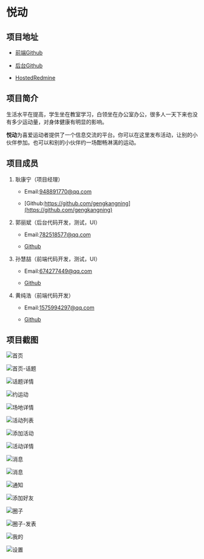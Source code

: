 # 悦动

## 项目地址

* [前端Github](https://github.com/Sunhuizhe/yuedong-project)

* [后台Github](https://github.com/GuoLiBin6/review)

* [HostedRedmine](http://10.7.1.5/projects/abc/issues?c%5B%5D=tracker&c%5B%5D=status&c%5B%5D=priority&c%5B%5D=subject&c%5B%5D=assigned_to&c%5B%5D=updated_on&f%5B%5D=status_id&f%5B%5D=&group_by=&op%5Bstatus_id%5D=%2A&page=1&set_filter=1&utf8=%E2%9C%93)

## 项目简介

生活水平在提高，学生坐在教室学习，白领坐在办公室办公，很多人一天下来也没有多少运动量，对身体健康有明显的影响。

**悦动**为喜爱运动者提供了一个信息交流的平台。你可以在这里发布活动，让别的小伙伴参加。也可以和别的小伙伴约一场酣畅淋漓的运动。

## 项目成员

1. 耿康宁（项目经理）

   * Email:948891770@qq.com
 
   * [Github:https://github.com/gengkangning](https://github.com/gengkangning)

2. 郭丽斌（后台代码开发，测试，UI）

   * Email:782518577@qq.com
 
   * [Github](https://github.com/GuoLiBin6)
 
3. 孙慧喆（前端代码开发，测试，UI）

   * Email:674277449@qq.com
 
   * [Github](https://github.com/Sunhuizhe)

4. 黄纯浩（前端代码开发）

   * Email:1575994297@qq.com
 
   * [Github](https://github.com/hh970304)
 
 ## 项目截图
 
 ![首页](images/1.jpg)
 
 ![首页-话题](images/2.png)
 
 ![话题详情](images/3.jpg)
 
 ![约运动](images/4.jpg)
 
 ![场地详情](images/5.jpg)
 
 ![活动列表](images/6.png)
 
 ![添加活动](images/7.jpg)
 
 ![活动详情](images/8.png)
 
 ![消息](images/9.png)
 
 ![消息](images/10.jpg)
 
 ![通知](images/11.png)
 
 ![添加好友](images/12.jpg)
 
 ![圈子](images/13.png)
 
 ![圈子-发表](images/14.jpg)
 
 ![我的](images/15.png)
 
 ![设置](images/16.png)
